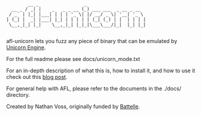 ```
        __ _                 _                      
  __ _ / _| |    _   _ _ __ (_) ___ ___  _ __ _ __  
 / _` | |_| |___| | | | '_ \| |/ __/ _ \| '__| '_ \ 
| (_| |  _| |___| |_| | | | | | (_| (_) | |  | | | |
 \__,_|_| |_|    \__,_|_| |_|_|\___\___/|_|  |_| |_|
                                                      
```

afl-unicorn lets you fuzz any piece of binary that can be emulated by
[Unicorn Engine](http://www.unicorn-engine.org/). 

For the full readme please see docs/unicorn_mode.txt

For an in-depth description of what this is, how to install it, and how to use
it check out this [blog post](https://medium.com/@njvoss299/afl-unicorn-fuzzing-arbitrary-binary-code-563ca28936bf).

For general help with AFL, please refer to the documents in the ./docs/ directory.

Created by Nathan Voss, originally funded by
[Battelle](https://www.battelle.org/cyber).
